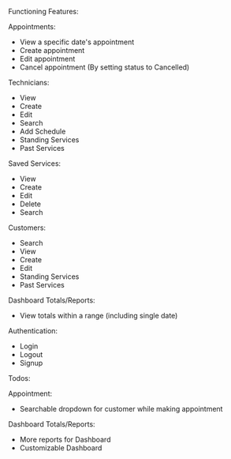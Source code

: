 Functioning Features:

Appointments:
+ View a specific date's appointment
+ Create appointment
+ Edit appointment
+ Cancel appointment (By setting status to Cancelled)

Technicians:
+ View 
+ Create
+ Edit
+ Search
+ Add Schedule 
+ Standing Services
+ Past Services

Saved Services:
+ View
+ Create
+ Edit
+ Delete
+ Search

Customers:
+ Search
+ View
+ Create
+ Edit 
+ Standing Services
+ Past Services

Dashboard Totals/Reports:
+ View totals within a range (including single date)

Authentication:
+ Login
+ Logout
+ Signup

Todos:

Appointment:
+ Searchable dropdown for customer while making appointment

Dashboard Totals/Reports:
+ More reports for Dashboard
+ Customizable Dashboard


